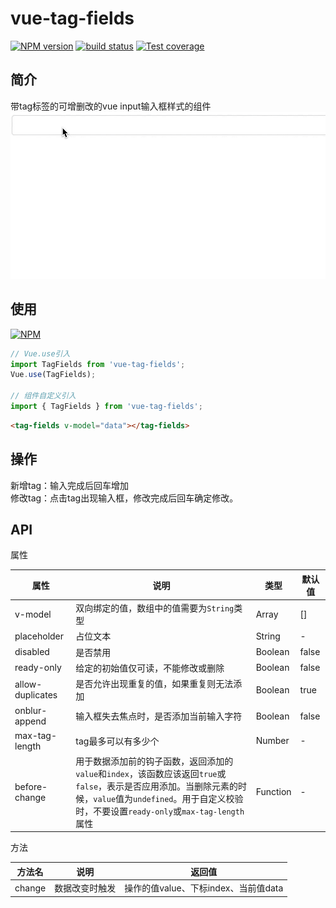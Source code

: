 # vue-tag-fields

[![NPM version][npm-image]][npm-url]
[![build status][travis-image]][travis-url]
[![Test coverage][codecov-image]][codecov-url]


[npm-image]: https://img.shields.io/npm/v/vue-tag-fields.svg?style=flat-square
[npm-url]: https://npmjs.org/package/vue-tag-fields
[travis-image]: https://img.shields.io/travis/Mayness/vue-tag-fields.svg
[travis-url]: https://travis-ci.org/Mayness/vue-tag-fields
[codecov-image]: https://img.shields.io/codecov/c/github/Mayness/vue-tag-fields.svg?style=flat-square
[codecov-url]: https://codecov.io/github/Mayness/vue-tag-fields?branch=master

## 简介
带tag标签的可增删改的vue input输入框样式的组件
<img src="img/demo.gif"/>

## 使用
[![NPM](https://nodei.co/npm/vue-tag-fields.png?downloads=true&downloadRank=true&stars=true)](https://nodei.co/npm/vue-tag-fields/)

```js
// Vue.use引入
import TagFields from 'vue-tag-fields';
Vue.use(TagFields);

// 组件自定义引入
import { TagFields } from 'vue-tag-fields';
```
```html
<tag-fields v-model="data"></tag-fields>
```

## 操作
新增tag：输入完成后回车增加  
修改tag：点击tag出现输入框，修改完成后回车确定修改。  

## API

属性  
  
|属性|说明|类型|默认值|  
|---|--|--|--|
|v-model|双向绑定的值，数组中的值需要为``String``类型|Array|[]|
|placeholder|占位文本|String|-|
|disabled|是否禁用|Boolean|false|
|ready-only|给定的初始值仅可读，不能修改或删除|Boolean|false|
|allow-duplicates|是否允许出现重复的值，如果重复则无法添加|Boolean|true|
|onblur-append|输入框失去焦点时，是否添加当前输入字符|Boolean|false|
|max-tag-length|tag最多可以有多少个|Number|-
|before-change|用于数据添加前的钩子函数，返回添加的``value``和``index``，该函数应该返回``true``或``false``，表示是否应用添加。当删除元素的时候，``value``值为``undefined``。用于自定义校验时，不要设置``ready-only``或``max-tag-length``属性|Function|-|  


方法 

|方法名|说明|返回值|
|--|--|--|
|change|数据改变时触发|操作的值value、下标index、当前值data|  
